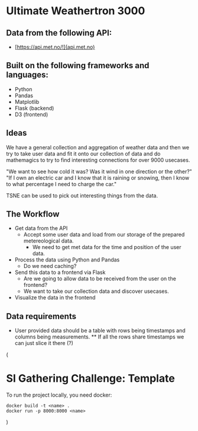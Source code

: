 # Ultimate Weathertron 3000

## Data from the following API:
* [https://api.met.no/!](api.met.no)

## Built on the following frameworks and languages:
* Python
* Pandas
* Matplotlib
* Flask (backend)
* D3 (frontend)

## Ideas
We have a general collection and aggregation of weather data and then we try to take user data and fit it onto our collection of data and do mathemagics to try to find interesting connections for over 9000 usecases. 

"We want to see how cold it was? Was it wind in one direction or the other?"
"If I own an electric car and I know that it is raining or snowing, then I know to what percentage I need to charge the car."

TSNE can be used to pick out interesting things from the data.

## The Workflow
* Get data from the API
  * Accept some user data and load from our storage of the prepared metereological data.
    * We need to get met data for the time and position of the user data.
* Process the data using Python and Pandas
  * Do we need caching?
* Send this data to a frontend via Flask
  * Are we going to allow data to be received from the user on the frontend?
  * We want to take our collection data and discover usecases. 
* Visualize the data in the frontend

## Data requirements
* User provided data should be a table with rows being timestamps and columns being measurements.
  ** If all the rows share timestamps we can just slice it there (?)

(
# SI Gathering Challenge: Template

To run the project locally, you need docker:

```
docker build -t <name> .
docker run -p 8000:8000 <name>
```
)
